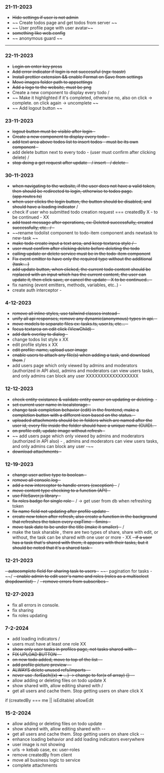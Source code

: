 ### 21-11-2023

- ~~Hide settings if user is not admin~~
- ~~ Create todos page and get todos from server ~~
- ~~ User profile page with user avatar~~
- ~~something like web.config~~
- ~~ anonymous guard ~~

---

### 22-11-2023

- ~~Login on enter key press~~
- ~~Add error indicator if login is not successful (ngx-toastr)~~
- ~~Install prettier extension && enable Format on Save from settings~~
- ~~Move images folder path to appsettings~~
- ~~Add a logo to the website, must be png~~
- Create a new component to display every todo /
- ~~ Make it highlighted if it's completed, otherwise no, also on click -> complete. on click again -> uncomplete ~~
- ~~ Add logout button ~~

### 23-11-2023

- ~~logout button must be visible after login -~~
- ~~Create a new component to display every todo -~~
- ~~add text area above todos list to insert todos - must be its own component -~~
- add delete button next to every todo - (user must confirm after clicking delete) /
- ~~stop doing a get request after update - / insert - / delete -~~

### 30-11-2023

- ~~when navigating to the website, if the user does not have a valid token, then should be redirected to login, otherwise to todos page. (app.routes.ts)~~
- ~~when user clicks the login button, the button should be disabled, and should have a loading indicator~~ /
- check if user who submitted todo creation request === createdBy X - to be continued - XX
- ~~add toast message after operations, ex: Deleted successfully, created successfully, etc.. / -~~
- ~~rename todolist component to todo-item component ands newtask to new-task ~~
- ~~make todo create input a text area, and keep textarea style / -~~
- ~~user must confirm after clicking delete before deleting the todo~~
- ~~calling update or delete service must be in the todo-item component~~
- ~~Fix event emitter to have only the required type without the additional {task:...}~~
- ~~add update button, when clicked, the current todo content should be replaced with an input which has the current content, the user can update it, then click save, or cancel the update - X to be continued.. -~~
- fix naming (event emitters, methods, variables, etc..) -
- create auth interceptor -

### 4-12-2023

- ~~remove all inline styles, use tailwind classes instead -~~
- ~~unify all api responses, remove any dynamic(anonymous) types in api. -~~
- ~~move models to separate files ex: tasks.ts, user.ts, etc... -~~
- ~~focus textarea on edit click (ViewChild) -~~
- ~~add dark overlay to dialog -~~
- change todos list style x XX
- edit profile styles x XX
- ~~edit profile: name, upload user image~~
- ~~enable users to attach any file(s) when adding a task, and download them~~ /
- add users page which only viewed by admins and moderators (authorized in API also), admins and moderators can view users tasks, and only admins can block any user XXXXXXXXXXXXXXXXXX

### 12-12-2023

- ~~check entity existance & validate entity owner on updating or deleting.~~ -
- ~~set current user name in localstorage -~~
- ~~change task completion behavior (edit) in the frontend, make a completion button with a different icon based on the status. -~~
- ~~uploaded attachments should be in folders which are named after the user id, every file inside the folder should have a unique name (GUID). -~~
- ~~on profile edit, update image without refresh -~~
- ~~ add users page which only viewed by admins and moderators (authorized in API also) - , admins and moderators can view users tasks, and only admins can block any user -~~
- ~~download attachments -~~

### 12-19-2023

- ~~change user active type to boolean -~~
- ~~remove all console.log -~~
- ~~add a new interceptor to handle errors (exception) -~~ /
- ~~move content type checking to a function (API) -~~
- ~~use FileSaver.js library -~~
- ~~fix roles badge for single role -~~ / -> get user from db when refreshing token
- ~~fix name field not updating after profile update -~~
- ~~create new token after refresh, also create a function in the background that refreshes the token every expTime - 5mins -~~
- ~~move task date to be under the title (make it smaller) -~~ /
- make the task sharable , there are two types of share, share with edit, or without, the task can be shared with one user or more - XX
  ~~- if a user has a task that's shared with them, it appears with their tasks, but it should be noted that it's a shared task -~~

### 12-21-2023

~~- autocomplete field for sharing task to users -~~
~~- pagination for tasks - ~~/
~~- enable admin to edit user's name and roles (roles as a multiselect dropdownlist) -~~ /
~~- remove errors from subscribes -~~

### 12-27-2023

- fix all errors in console.
- fix sharing
- fix roles updating

### 7-2-2024

- add loading indicators /
- users must have at least one role XX
- ~~show only user tasks in profiles page, not tasks shared with--~~
- ~~FIX UPLOAD BUTTON --~~
- ~~on new todo added, move to top of the list --~~
- ~~add profile picture preview --~~
- ~~ALWAYS delete unused refs/imports --~~
- ~~never use .forEach((x) => ...) -> change to for(x of array) {} --~~
- allow adding or deleting files on todo update X
- show shared with, allow editing shared with /
- get all users and cache them. Stop getting users on share click X

if (createdBy === me || isEditable) allowEdit

### 15-2-2024

- allow adding or deleting files on todo update
- show shared with, allow editing shared with --
- get all users and cache them. Stop getting users on share click --
- enhance loading behavior and add loading indicators everywhere
- user image is not showing
- urls -> kebab case, ex: user-roles
- remove createdBy from client
- move all business logic to service
- complete attachments
